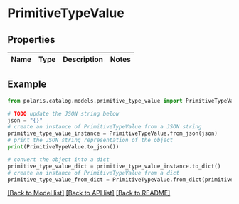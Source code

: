 <!--

 Licensed to the Apache Software Foundation (ASF) under one
 or more contributor license agreements.  See the NOTICE file
 distributed with this work for additional information
 regarding copyright ownership.  The ASF licenses this file
 to you under the Apache License, Version 2.0 (the
 "License"); you may not use this file except in compliance
 with the License.  You may obtain a copy of the License at

   http://www.apache.org/licenses/LICENSE-2.0

 Unless required by applicable law or agreed to in writing,
 software distributed under the License is distributed on an
 "AS IS" BASIS, WITHOUT WARRANTIES OR CONDITIONS OF ANY
 KIND, either express or implied.  See the License for the
 specific language governing permissions and limitations
 under the License.

-->
# PrimitiveTypeValue

## Properties

Name | Type | Description | Notes
------------ | ------------- | ------------- | -------------

## Example

```python
from polaris.catalog.models.primitive_type_value import PrimitiveTypeValue

# TODO update the JSON string below
json = "{}"
# create an instance of PrimitiveTypeValue from a JSON string
primitive_type_value_instance = PrimitiveTypeValue.from_json(json)
# print the JSON string representation of the object
print(PrimitiveTypeValue.to_json())

# convert the object into a dict
primitive_type_value_dict = primitive_type_value_instance.to_dict()
# create an instance of PrimitiveTypeValue from a dict
primitive_type_value_from_dict = PrimitiveTypeValue.from_dict(primitive_type_value_dict)
```
[[Back to Model list]](../README.md#documentation-for-models) [[Back to API list]](../README.md#documentation-for-api-endpoints) [[Back to README]](../README.md)


